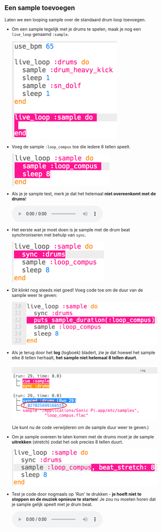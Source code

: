 ## Een sample toevoegen

Laten we een looping sample over de standaard drum loop toevoegen.

+ Om een ​​sample tegelijk met je drums te spelen, maak je nog een `live_loop` genaamd `:sample`.
    
    ![screenshot](images/dj-sample-loop.png)

+ Voeg de sample `:loop_compus` toe die iedere 8 tellen speelt.
    
    ![screenshot](images/dj-sample-bug.png)

+ Als je je sample test, merk je dat het helemaal **niet overeenkomt met de drums**!
    
    <div id="audio-preview" class="pdf-hidden">
      <audio controls preload> <source src="resources/beat-bug.mp3" type="audio/mpeg"> Je browser ondersteunt het element <code>audio</code> niet. </audio>
    </div>
+ Het eerste wat je moet doen is je sample met de drum beat synchroniseren met behulp van `sync`.
    
    ![screenshot](images/dj-sample-sync.png)

+ Dit klinkt nog steeds niet goed! Voeg code toe om de duur van de sample weer te geven:
    
    ![screenshot](images/dj-sample-duration.png)

+ Als je terug door het **log** (logboek) bladert, zie je dat hoewel het sample elke 8 tellen herhaalt, **het sample niet helemaal 8 tellen duurt**.
    
    ![screenshot](images/dj-sample-log.png)
    
    (Je kunt nu de code verwijderen om de sample duur weer te geven.)

+ Om je sample overeen te laten komen met de drums moet je de sample **uitrekken** (stretch) zodat het ook precies 8 tellen duurt.
    
    ![screenshot](images/dj-sample-stretch.png)

+ Test je code door nogmaals op 'Run' te drukken - **je hoeft niet te stoppen en de muziek opnieuw te starten**! Je zou nu moeten horen dat je sample gelijk speelt met je drum beat.
    
    <div id="audio-preview" class="pdf-hidden">
      <audio controls preload> <source src="resources/beat-fixed.mp3" type="audio/mpeg"> Je browser ondersteunt het element <code>audio</code> niet. </audio>
    </div>